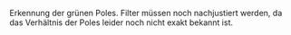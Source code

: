 Erkennung der grünen Poles.
Filter müssen noch nachjustiert werden, da das Verhältnis der Poles leider noch nicht exakt bekannt ist.

